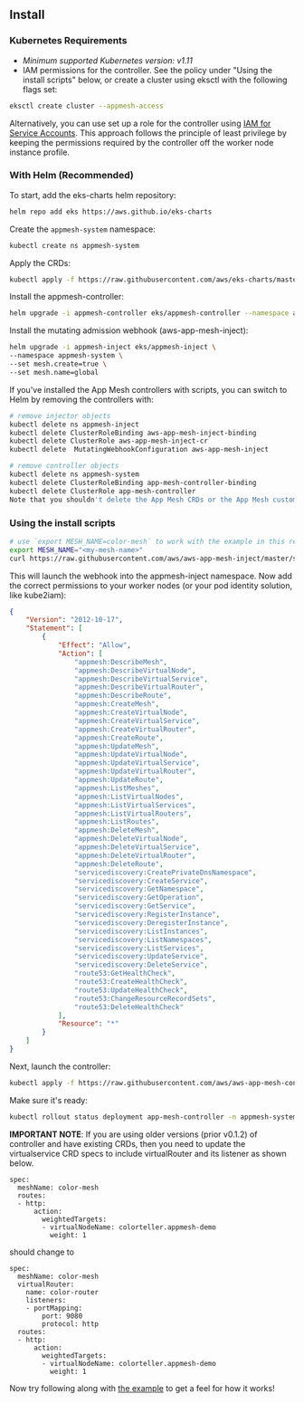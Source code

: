 ## Install

### Kubernetes Requirements

* *Minimum supported Kubernetes version: v1.11*
* IAM permissions for the controller.  See the policy under "Using the install scripts" below, or create a cluster using eksctl with the following flags set:

```bash
eksctl create cluster --appmesh-access
```

Alternatively, you can use set up a role for the controller using [IAM for Service Accounts](https://docs.aws.amazon.com/eks/latest/userguide/iam-roles-for-service-accounts.html).  This approach follows the principle of least privilege by keeping the permissions required by the controller off the worker node instance profile.

### With Helm (Recommended)

To start, add the eks-charts helm repository:

```bash
helm repo add eks https://aws.github.io/eks-charts
```

Create the `appmesh-system` namespace:

```bash
kubectl create ns appmesh-system
```

Apply the CRDs:

```bash
kubectl apply -f https://raw.githubusercontent.com/aws/eks-charts/master/stable/appmesh-controller/crds/crds.yaml
```

Install the appmesh-controller:

```bash
helm upgrade -i appmesh-controller eks/appmesh-controller --namespace appmesh-system
```

Install the mutating admission webhook (aws-app-mesh-inject):

```bash
helm upgrade -i appmesh-inject eks/appmesh-inject \
--namespace appmesh-system \
--set mesh.create=true \
--set mesh.name=global
```

If you've installed the App Mesh controllers with scripts, you can switch to Helm by removing the controllers with:

```bash
# remove injector objects
kubectl delete ns appmesh-inject
kubectl delete ClusterRoleBinding aws-app-mesh-inject-binding
kubectl delete ClusterRole aws-app-mesh-inject-cr
kubectl delete  MutatingWebhookConfiguration aws-app-mesh-inject

# remove controller objects
kubectl delete ns appmesh-system
kubectl delete ClusterRoleBinding app-mesh-controller-binding
kubectl delete ClusterRole app-mesh-controller
Note that you shouldn't delete the App Mesh CRDs or the App Mesh custom resources (virtual nodes or services) in your cluster. Once you've removed the App Mesh controller and injector objects, you can proceed with the Helm installation as described above.
```

### Using the install scripts

```bash
# use `export MESH_NAME=color-mesh` to work with the example in this repository.
export MESH_NAME="<my-mesh-name>"
curl https://raw.githubusercontent.com/aws/aws-app-mesh-inject/master/scripts/install.sh | bash
```

This will launch the webhook into the appmesh-inject namespace. Now add the correct permissions to your worker nodes (or your pod identity solution, like kube2iam):

```json
{
    "Version": "2012-10-17",
    "Statement": [
        {
            "Effect": "Allow",
            "Action": [
                "appmesh:DescribeMesh",
                "appmesh:DescribeVirtualNode",
                "appmesh:DescribeVirtualService",
                "appmesh:DescribeVirtualRouter",
                "appmesh:DescribeRoute",
                "appmesh:CreateMesh",
                "appmesh:CreateVirtualNode",
                "appmesh:CreateVirtualService",
                "appmesh:CreateVirtualRouter",
                "appmesh:CreateRoute",
                "appmesh:UpdateMesh",
                "appmesh:UpdateVirtualNode",
                "appmesh:UpdateVirtualService",
                "appmesh:UpdateVirtualRouter",
                "appmesh:UpdateRoute",
                "appmesh:ListMeshes",
                "appmesh:ListVirtualNodes",
                "appmesh:ListVirtualServices",
                "appmesh:ListVirtualRouters",
                "appmesh:ListRoutes",
                "appmesh:DeleteMesh",
                "appmesh:DeleteVirtualNode",
                "appmesh:DeleteVirtualService",
                "appmesh:DeleteVirtualRouter",
                "appmesh:DeleteRoute",
                "servicediscovery:CreatePrivateDnsNamespace",
                "servicediscovery:CreateService",
                "servicediscovery:GetNamespace",
                "servicediscovery:GetOperation",
                "servicediscovery:GetService",
                "servicediscovery:RegisterInstance",
                "servicediscovery:DeregisterInstance",
                "servicediscovery:ListInstances",
                "servicediscovery:ListNamespaces",
                "servicediscovery:ListServices",
                "servicediscovery:UpdateService",
                "servicediscovery:DeleteService",
                "route53:GetHealthCheck",
                "route53:CreateHealthCheck",
                "route53:UpdateHealthCheck",
                "route53:ChangeResourceRecordSets",
                "route53:DeleteHealthCheck"
            ],
            "Resource": "*"
        }
    ]
}
```

Next, launch the controller:

```bash
kubectl apply -f https://raw.githubusercontent.com/aws/aws-app-mesh-controller-for-k8s/master/deploy/all.yaml
```

Make sure it's ready:

```bash
kubectl rollout status deployment app-mesh-controller -n appmesh-system
```

__IMPORTANT NOTE__: If you are using older versions (prior v0.1.2) of controller and have existing CRDs, then you need to update the virtualservice CRD specs to include virtualRouter and its listener as shown below.
```
spec:
  meshName: color-mesh
  routes:
  - http:
      action:
        weightedTargets:
        - virtualNodeName: colorteller.appmesh-demo
          weight: 1
```
should change to
```
spec:
  meshName: color-mesh
  virtualRouter:
    name: color-router
    listeners:
    - portMapping:
        port: 9080
        protocol: http
  routes:
  - http:
      action:
        weightedTargets:
        - virtualNodeName: colorteller.appmesh-demo
          weight: 1
```

Now try following along with [the example](example.md) to get a feel for how it works!
